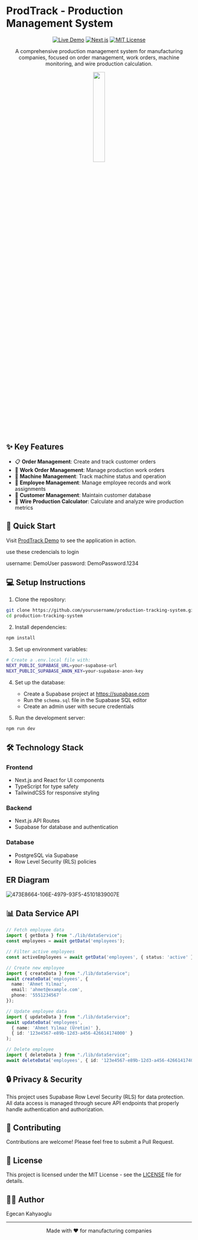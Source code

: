 # ProdTrack - Production Management System

<div align="center">

[![Live Demo](https://img.shields.io/badge/Live-Demo-brightgreen.svg)](https://production-tracking-system-b4f4jp3eq.vercel.app/auth/system-login)
[![Next.js](https://img.shields.io/badge/Next.js-Framework-blue.svg)](https://nextjs.org/)
[![MIT License](https://img.shields.io/badge/License-MIT-green.svg)](https://choosealicense.com/licenses/mit/)

A comprehensive production management system for manufacturing companies, focused on order management, work orders, machine monitoring, and wire production calculation.

<img src="https://github.com/user-attachments/assets/0ed36683-b604-4325-9340-5587d8c88c57" width="25%">

</div>

## ✨ Key Features

- 📋 **Order Management**: Create and track customer orders
- 📝 **Work Order Management**: Manage production work orders
- 🔧 **Machine Management**: Track machine status and operation
- 👥 **Employee Management**: Manage employee records and work assignments
- 🏢 **Customer Management**: Maintain customer database
- 🧮 **Wire Production Calculator**: Calculate and analyze wire production metrics

## 🚀 Quick Start

Visit [ProdTrack Demo](https://production-tracking-system-b4f4jp3eq.vercel.app/auth/system-login) to see the application in action.

use these credencials to login

username: DemoUser
password: DemoPassword.1234

## 💻 Setup Instructions

1. Clone the repository:
```bash
git clone https://github.com/yourusername/production-tracking-system.git
cd production-tracking-system
```

2. Install dependencies:
```bash
npm install
```

3. Set up environment variables:
```bash
# Create a .env.local file with:
NEXT_PUBLIC_SUPABASE_URL=your-supabase-url
NEXT_PUBLIC_SUPABASE_ANON_KEY=your-supabase-anon-key
```

4. Set up the database:
   - Create a Supabase project at https://supabase.com
   - Run the `schema.sql` file in the Supabase SQL editor
   - Create an admin user with secure credentials

5. Run the development server:
```bash
npm run dev
```

## 🛠️ Technology Stack

### Frontend
- Next.js and React for UI components
- TypeScript for type safety
- TailwindCSS for responsive styling

### Backend
- Next.js API Routes
- Supabase for database and authentication

### Database
- PostgreSQL via Supabase
- Row Level Security (RLS) policies

## ER Diagram

![473E8664-106E-4979-93F5-45101839007E](https://github.com/user-attachments/assets/50150d23-adb3-4d7d-a112-956e95f3c443)

## 📊 Data Service API

```typescript
// Fetch employee data
import { getData } from "./lib/dataService";
const employees = await getData('employees');

// Filter active employees
const activeEmployees = await getData('employees', { status: 'active' });

// Create new employee
import { createData } from "./lib/dataService";
await createData('employees', {
  name: 'Ahmet Yılmaz',
  email: 'ahmet@example.com',
  phone: '5551234567'
});

// Update employee data
import { updateData } from "./lib/dataService";
await updateData('employees', 
  { name: 'Ahmet Yılmaz (Üretim)' },
  { id: '123e4567-e89b-12d3-a456-426614174000' }
);

// Delete employee
import { deleteData } from "./lib/dataService";
await deleteData('employees', { id: '123e4567-e89b-12d3-a456-426614174000' });
```


## 🔒 Privacy & Security

This project uses Supabase Row Level Security (RLS) for data protection. All data access is managed through secure API endpoints that properly handle authentication and authorization.

## 🤝 Contributing

Contributions are welcome! Please feel free to submit a Pull Request.

## 📝 License

This project is licensed under the MIT License - see the [LICENSE](LICENSE) file for details.

## 👨‍💻 Author

Egecan Kahyaoglu

---
<div align="center">
Made with ❤️ for manufacturing companies
</div>
